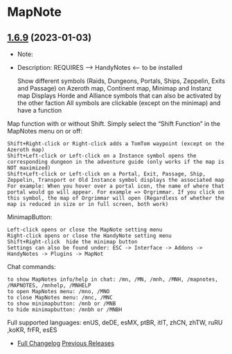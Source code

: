 # MapNote
## [1.6.9](https://github.com/Ssesmar/MapNote) (2023-01-03)
- Note:


- Description:
REQUIRES --> HandyNotes <-- to be installed                                                                                    

    Show different symbols (Raids, Dungeons, Portals, Ships, Zeppelin, Exits and Passage) on Azeroth map, Continent map, Minimap and Instanz map
    Displays Horde and Alliance symbols that can also be activated by the other faction
    All symbols are clickable (except on the minimap) and have a function

Map function with or without Shift. Simply select the “Shift Function” in the MapNotes menu on or off:

    Shift+Right-click or Right-click adds a TomTom waypoint (except on the Azeroth map)
    Shift+Left-click or Left-click on a Instance symbol opens the corresponding dungeon in the adventure guide (only works if the map is NOT maximized)
    Shift+Left-click or Left-click on a Portal, Exit, Passage, Ship, Zeppelin, Transport or Old Instance symbol displays the associated map
    For example: When you hover over a portal icon, the name of where that portal would go will appear. For example => Orgrimmar. If you click on this symbol, the map of Orgrimmar will open (Regardless of whether the map is reduced in size or in full screen, both work)

MinimapButton:

    Left-click opens or close the MapNote setting menu
    Right-click opens or close the HandyNote setting menu
    Shift+Right-click  hide the minimap button
    Settings can also be found under: ESC -> Interface -> Addons -> HandyNotes -> Plugins -> MapNot 

Chat commands:

    to show MapNotes info/help in chat: /mn, /MN, /mnh, /MNH, /mapnotes, /MAPNOTES, /mnhelp, /MNHELP
    to open MapNotes menu: /mno, /MNO
    to close MapNotes menu: /mnc, /MNC
    to show minimapbutton: /mnb or /MNB
    to hide minimapbutton: /mnbh or /MNBH

Full supported languages: enUS, deDE, esMX, ptBR, itIT, zhCN, zhTW, ruRU ,koKR, frFR, esES

- [Full Changelog](https://github.com/Ssesmar/MapNote/compare/1.6.8...1.6.9) [Previous Releases](https://github.com/Ssesmar/MapNote/releases)